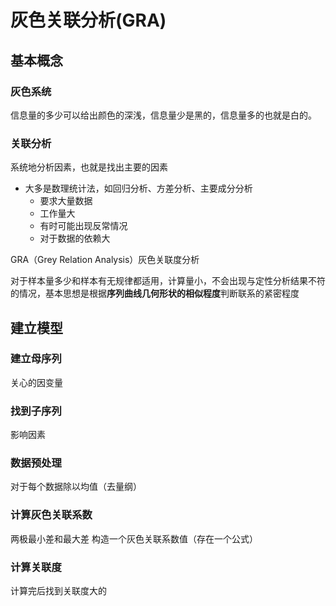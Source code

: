 # 灰色关联分析(GRA)

## 基本概念

### 灰色系统

信息量的多少可以给出颜色的深浅，信息量少是黑的，信息量多的也就是白的。

### 关联分析

系统地分析因素，也就是找出主要的因素
+ 大多是数理统计法，如回归分析、方差分析、主要成分分析
	+ 要求大量数据
	+ 工作量大
	+ 有时可能出现反常情况
	+ 对于数据的依赖大

GRA（Grey Relation Analysis）灰色关联度分析 

对于样本量多少和样本有无规律都适用，计算量小，不会出现与定性分析结果不符的情况，基本思想是根据**序列曲线几何形状的相似程度**判断联系的紧密程度

## 建立模型

### 建立母序列

关心的因变量

### 找到子序列

影响因素

### 数据预处理

对于每个数据除以均值（去量纲）

### 计算灰色关联系数

两极最小差和最大差 构造一个灰色关联系数值（存在一个公式）


### 计算关联度

计算完后找到关联度大的













